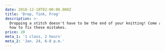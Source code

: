```yaml
---
date: 2018-12-10T02:00:00.000Z
title: 'Drop, Tink, Frog'
description: >-
  Dropping a stitch doesn't have to be the end of your knitting! Come and learn
  how to fix these mistakes.
price: 20
meta_1: '1 class, 2 hours'
meta_2: 'Jan. 24, 6-8 p.m.'
---
```


